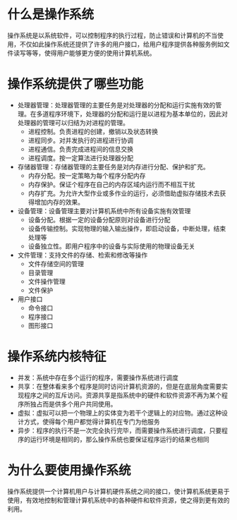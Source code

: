 # 什么是操作系统
操作系统是以系统软件，可以控制程序的执行过程，防止错误和计算机的不当使用，不仅如此操作系统还提供了许多的用户接口，给用户程序提供各种服务例如文件读写等等，使得用户能够更方便的使用计算机系统。

# 操作系统提供了哪些功能
- 处理器管理：处理器管理的主要任务是对处理器的分配和运行实施有效的管理。在多道程序环境下，处理器的分配和运行是以进程为基本单位的，因此对处理器的管理可以归结为对进程的管理。
	- 进程控制。负责进程的创建，撤销以及状态转换
	- 进程同步。对并发执行的进程进行协调
	- 进程通信。负责完成进程间的信息交换
	- 进程调度。按一定算法进行处理器分配
- 存储器管理：存储器管理的主要任务是对内存进行分配、保护和扩充。
	- 内存分配。按一定策略为每个程序分配内存
	- 内存保护。保证个程序在自己的内存区域内运行而不相互干扰
	- 内存扩充。为允许大型作业或多作业的运行，必须借助虚拟存储技术去获得增加内存的效果。
- 设备管理：设备管理主要对计算机系统中所有设备实施有效管理
	- 设备分配。根据一定的设备分配原则对设备进行分配
	- 设备传输控制。实现物理的输入输出操作，即启动设备，中断处理，结束处理等
	- 设备独立性。即用户程序中的设备与实际使用的物理设备无关
- 文件管理：支持文件的存储、检索和修改等操作
	- 文件存储空间的管理
	- 目录管理
	- 文件操作管理
	- 文件保护
- 用户接口
	- 命令接口
	- 程序接口
	- 图形接口

# 操作系统内核特征
- 并发：系统中存在多个运行的程序，需要操作系统进行调度
- 共享：在整体看来多个程序是同时访问计算机资源的，但是在底层角度需要实现程序之间的互斥访问。资源共享是指系统中的硬件和软件资源不再为某个程序所独占而是供多个用户共同使用。
- 虚拟：虚拟可以把一个物理上的实体变为若干个逻辑上的对应物。通过这种设计方式，使得每个用户都觉得计算机在专门为他服务
- 异步：程序的执行不是一次完全执行完毕，而需要操作系统进行调度，只要程序的运行环境是相同的，那么操作系统也要保证程序运行的结果也相同

# 为什么要使用操作系统
操作系统提供一个计算机用户与计算机硬件系统之间的接口，使计算机系统更易于使用，有效地控制和管理计算机系统中的各种硬件和软件资源，使之得到更有效的利用。

